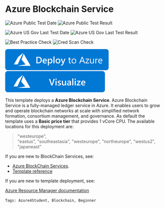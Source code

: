 # Azure Blockchain Service

![Azure Public Test Date](https://azurequickstartsservice.blob.core.windows.net/badges/201-blockchain-asaservice/PublicLastTestDate.svg)
![Azure Public Test Result](https://azurequickstartsservice.blob.core.windows.net/badges/201-blockchain-asaservice/PublicDeployment.svg)

![Azure US Gov Last Test Date](https://azurequickstartsservice.blob.core.windows.net/badges/201-blockchain-asaservice/FairfaxLastTestDate.svg)
![Azure US Gov Last Test Result](https://azurequickstartsservice.blob.core.windows.net/badges/201-blockchain-asaservice/FairfaxDeployment.svg)

![Best Practice Check](https://azurequickstartsservice.blob.core.windows.net/badges/201-blockchain-asaservice/BestPracticeResult.svg)
![Cred Scan Check](https://azurequickstartsservice.blob.core.windows.net/badges/201-blockchain-asaservice/CredScanResult.svg)

[![Deploy To Azure](https://raw.githubusercontent.com/Azure/azure-quickstart-templates/master/1-CONTRIBUTION-GUIDE/images/deploytoazure.svg?sanitize=true)]("https://portal.azure.com/#create/Microsoft.Template/uri/https%3A%2F%2Fraw.githubusercontent.com%2FAzure%2Fazure-quickstart-templates%2Fmaster%2F201-blockchain-asaservice%2Fazuredeploy.json")
[![Visualize](https://raw.githubusercontent.com/Azure/azure-quickstart-templates/master/1-CONTRIBUTION-GUIDE/images/visualizebutton.svg?sanitize=true)]("http://armviz.io/#/?load=https%3A%2F%2Fraw.githubusercontent.com%2FAzure%2Fazure-quickstart-templates%2Fmaster%2F201-blockchain-asaservice%2Fazuredeploy.json")

This template deploys a **Azure Blockchain Service**. Azure Blockchain Service
is a fully-managed ledger service in Azure. It enables users to grow and operate
blockchain networks at scale with simplified network formation, consortium
management, and governance. As default the template uses a **Basic price tier**
that provides 1 vCore CPU. The available locations for this deployment are:

> "westeurope",  
> "eastus", "southeastasia", "westeurope", "northeurope", "westus2", "japaneast"

If you are new to BlockChain Services, see:

- [Azure BlockChain Services](https://azure.microsoft.com/services/blockchain-service/).
- [Template reference](https://docs.microsoft.com/azure/templates/microsoft.compute/allversions)

If you are new to template deployment, see:

[Azure Resource Manager documentation](https://docs.microsoft.com/azure/azure-resource-manager/)

`Tags: Azure4Student, Blockchain, Beginner`

